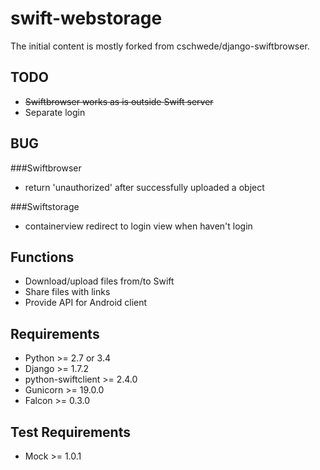 swift-webstorage
================

The initial content is mostly forked from cschwede/django-swiftbrowser.

TODO
---------------
- ~~Swiftbrowser works as is outside Swift server~~
- Separate login

BUG
---------------
###Swiftbrowser
- return 'unauthorized' after successfully uploaded a object

###Swiftstorage
- containerview redirect to login view when haven't login

Functions
---------------
- Download/upload files from/to Swift
- Share files with links
- Provide API for Android client

Requirements
---------------
- Python >= 2.7 or 3.4
- Django >= 1.7.2
- python-swiftclient >= 2.4.0
- Gunicorn >= 19.0.0
- Falcon >= 0.3.0
 

Test Requirements
----------------
- Mock >= 1.0.1
